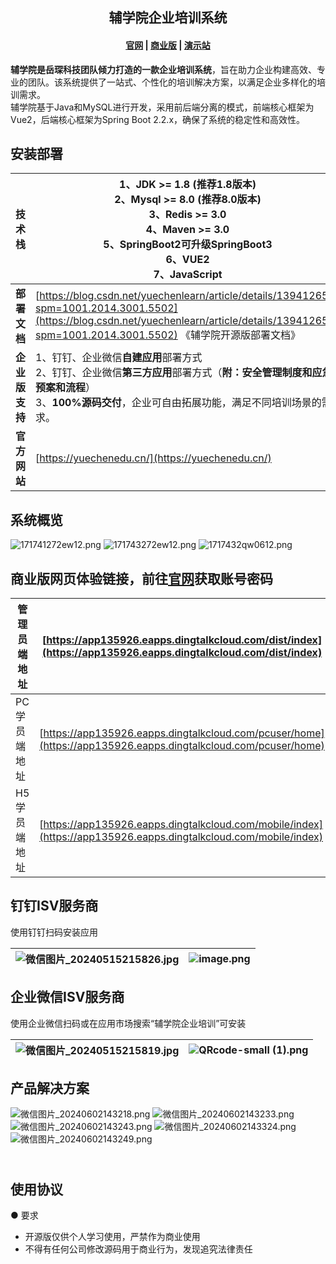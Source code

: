 <h2 align="center">辅学院企业培训系统</h2>

<h4 align="center">
  <a href="https://yuechenedu.cn">官网</a> |
  <a href="https://yuechenedu.cn">商业版</a> |
  <a href="https://yuechenedu.cn">演示站</a>
</h4>

<a name="H9sKD"></a>
**辅学院是岳琛科技团队倾力打造的一款企业培训系统**，旨在助力企业构建高效、专业的团队。该系统提供了一站式、个性化的培训解决方案，以满足企业多样化的培训需求。<br />辅学院基于Java和MySQL进行开发，采用前后端分离的模式，前端核心框架为Vue2，后端核心框架为Spring Boot 2.2.x，确保了系统的稳定性和高效性。

<a name="tQAEi"></a>
## 安装部署
| **技术栈** | 1、JDK >= 1.8 (推荐1.8版本)<br />2、Mysql >= 8.0 (推荐8.0版本)<br />3、Redis >= 3.0<br />4、Maven >= 3.0<br />5、SpringBoot2可升级SpringBoot3<br />6、VUE2<br />7、JavaScript                                                                                                                                          |
| --- |---------------------------------------------------------------------------------------------------------------------------------------------------------------------------------------------------------------------------------------------------------------------------------------|
| **部署文档** | [https://blog.csdn.net/yuechenlearn/article/details/139412656?spm=1001.2014.3001.5502](https://blog.csdn.net/yuechenlearn/article/details/139412656?spm=1001.2014.3001.5502) 《辅学院开源版部署文档》 |
| **企业版支持** | 1、钉钉、企业微信**自建应用**部署方式<br />2、钉钉、企业微信**第三方应用**部署方式（**附：安全管理制度和应急预案和流程**）<br />3、**100%源码交付**，企业可自由拓展功能，满足不同培训场景的需求。                                                                                                                                                                    |
| **官方网站** | [https://yuechenedu.cn/](https://yuechenedu.cn/)                                                                                                                                                                                                                        |

<a name="K63Qv"></a>
## 系统概览
![171741272ew12.png](https://yuechenlearntrain.oss-cn-hangzhou.aliyuncs.com/xuanchuan/homeer.png)
![171743272ew12.png](https://yuechenlearntrain.oss-cn-hangzhou.aliyuncs.com/xuanchuan/manage.png)
![1717432qw0612.png](https://yuechenlearntrain.oss-cn-hangzhou.aliyuncs.com/xuanchuan/yuechenedu.gif)

<a name="431b259b"></a>
## 商业版网页体验链接，前往<a href="https://yuechenedu.cn">官网</a>获取账号密码
| 管理员端地址 | [https://app135926.eapps.dingtalkcloud.com/dist/index](https://app135926.eapps.dingtalkcloud.com/dist/index) |
| --- | --- |
| PC学员端地址 | [https://app135926.eapps.dingtalkcloud.com/pcuser/home](https://app135926.eapps.dingtalkcloud.com/pcuser/home) |
| H5学员端地址 | [https://app135926.eapps.dingtalkcloud.com/mobile/index](https://app135926.eapps.dingtalkcloud.com/mobile/index) |


<a name="dlymo"></a>
## 钉钉ISV服务商
使用钉钉扫码安装应用

| ![微信图片_20240515215826.jpg](https://yuechenlearntrain.oss-cn-hangzhou.aliyuncs.com/xuanchuan/%E5%BE%AE%E4%BF%A1%E5%9B%BE%E7%89%87_20240515215826.jpg) | ![image.png](https://yuechenlearntrain.oss-cn-hangzhou.aliyuncs.com/xuanchuan/image%20%2814%29.png) |
| --- | --- |


<a name="pzwle"></a>
## 企业微信ISV服务商
使用企业微信扫码或在应用市场搜索“辅学院企业培训”可安装

| ![微信图片_20240515215819.jpg](https://yuechenlearntrain.oss-cn-hangzhou.aliyuncs.com/xuanchuan/%E5%BE%AE%E4%BF%A1%E5%9B%BE%E7%89%87_20240515215819.jpg) | ![QRcode-small (1).png](https://yuechenlearntrain.oss-cn-hangzhou.aliyuncs.com/xuanchuan/QRcode-small%20%281%29.png) |
| --- | --- |

<a name="IaerF"></a>
## 产品解决方案
![微信图片_20240602143218.png](https://yuechenlearntrain.oss-cn-hangzhou.aliyuncs.com/xuanchuan/%E5%BE%AE%E4%BF%A1%E5%9B%BE%E7%89%87_20240602143218.png)
![微信图片_20240602143233.png](https://yuechenlearntrain.oss-cn-hangzhou.aliyuncs.com/xuanchuan/%E5%BE%AE%E4%BF%A1%E5%9B%BE%E7%89%87_20240602143233.png)
![微信图片_20240602143243.png](https://yuechenlearntrain.oss-cn-hangzhou.aliyuncs.com/xuanchuan/%E5%BE%AE%E4%BF%A1%E5%9B%BE%E7%89%87_20240602143249.png)
![微信图片_20240602143324.png](https://yuechenlearntrain.oss-cn-hangzhou.aliyuncs.com/xuanchuan/%E5%BE%AE%E4%BF%A1%E5%9B%BE%E7%89%87_20240602143243.png)
![微信图片_20240602143249.png](https://yuechenlearntrain.oss-cn-hangzhou.aliyuncs.com/xuanchuan/%E5%BE%AE%E4%BF%A1%E5%9B%BE%E7%89%87_20240602143324.png)

<a name="Xvji0"></a>
## <br />使用协议
● 要求

- 开源版仅供个人学习使用，严禁作为商业使用
- 不得有任何公司修改源码用于商业行为，发现追究法律责任
